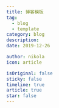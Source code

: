 ```yaml
---
title: 博客模板
tag:
  - blog
  - template
category: blog
description:
date: 2019-12-26

author: nikola
icon: article

isOriginal: false
sticky: false
timeline: true
article: true
star: false
---
```





